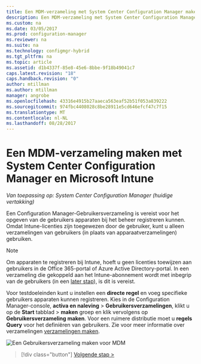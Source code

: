 ```yaml
---
title: Een MDM-verzameling met System Center Configuration Manager maken | Microsoft Docs
description: Een MDM-verzameling met System Center Configuration Manager maken.
ms.custom: na
ms.date: 03/05/2017
ms.prod: configuration-manager
ms.reviewer: na
ms.suite: na
ms.technology: configmgr-hybrid
ms.tgt_pltfrm: na
ms.topic: article
ms.assetid: d1b4337f-85e8-45e6-8bbe-9f18b49041c7
caps.latest.revision: "18"
caps.handback.revision: "0"
author: mtillman
ms.author: mtillman
manager: angrobe
ms.openlocfilehash: 43316e4915b27aaeca563eaf52b51f053a839222
ms.sourcegitcommit: 974fbc4408028c8be28911e5cd646efcf47c7f15
ms.translationtype: MT
ms.contentlocale: nl-NL
ms.lasthandoff: 08/28/2017
---
```

# <a name="create-an-mdm-collection-with-system-center-configuration-manager-and-microsoft-intune"></a>Een MDM-verzameling maken met System Center Configuration Manager en Microsoft Intune

*Van toepassing op: System Center Configuration Manager (huidige vertakking)*

Een Configuration Manager-Gebruikersverzameling is vereist voor het opgeven van de gebruikers apparaten bij het beheer registreren kunnen. Omdat Intune-licenties zijn toegewezen door de gebruiker, kunt u alleen verzamelingen van gebruikers (in plaats van apparaatverzamelingen) gebruiken.

> [!NOTE]
> Om apparaten te registreren bij Intune, hoeft u geen licenties toewijzen aan gebruikers in de Office 365-portal of Azure Active Directory-portal. In een verzameling die gekoppeld aan het Intune-abonnement wordt met inbegrip van de gebruikers (in een [later stap](configure-intune-subscription.md)), is dit is vereist.

Voor testdoeleinden kunt u instellen een **directe regel** en voeg specifieke gebruikers apparaten kunnen registreren. Kies in de Configuration Manager-console, **activa en naleving** > **Gebruikersverzamelingen**, klikt u op de **Start** tabblad > **maken** groep en klik vervolgens op **Gebruikersverzameling maken**. Voor een ruimere distributie moet u **regels Query** voor het definiëren van gebruikers. Zie voor meer informatie over verzamelingen [verzamelingen maken](https://technet.microsoft.com/library/mt629371.aspx).

![Een Gebruikersverzameling maken voor MDM](../media/mdm-create-user-collection.png)

> [!div class="button"]
[Volgende stap >](confirm-dns.md)
